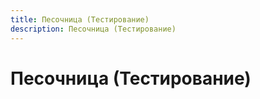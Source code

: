 ```yaml
---
title: Песочница (Тестирование)
description: Песочница (Тестирование)
---
```


# Песочница (Тестирование)
